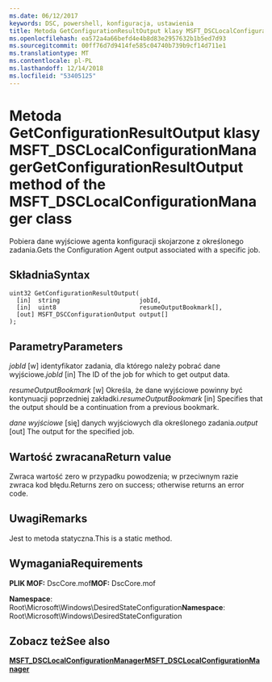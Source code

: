 ```yaml
---
ms.date: 06/12/2017
keywords: DSC, powershell, konfiguracja, ustawienia
title: Metoda GetConfigurationResultOutput klasy MSFT_DSCLocalConfigurationManager
ms.openlocfilehash: ea572a4a66befd4e4b8d83e2957632b1b5ed7d93
ms.sourcegitcommit: 00ff76d7d9414fe585c04740b739b9cf14d711e1
ms.translationtype: MT
ms.contentlocale: pl-PL
ms.lasthandoff: 12/14/2018
ms.locfileid: "53405125"
---
```

# <a name="getconfigurationresultoutput-method-of-the-msftdsclocalconfigurationmanager-class"></a><span data-ttu-id="704bf-103">Metoda GetConfigurationResultOutput klasy MSFT_DSCLocalConfigurationManager</span><span class="sxs-lookup"><span data-stu-id="704bf-103">GetConfigurationResultOutput method of the MSFT_DSCLocalConfigurationManager class</span></span>

<span data-ttu-id="704bf-104">Pobiera dane wyjściowe agenta konfiguracji skojarzone z określonego zadania.</span><span class="sxs-lookup"><span data-stu-id="704bf-104">Gets the Configuration Agent output associated with a specific job.</span></span>

## <a name="syntax"></a><span data-ttu-id="704bf-105">Składnia</span><span class="sxs-lookup"><span data-stu-id="704bf-105">Syntax</span></span>

```mof
uint32 GetConfigurationResultOutput(
  [in]  string                      jobId,
  [in]  uint8                       resumeOutputBookmark[],
  [out] MSFT_DSCConfigurationOutput output[]
);
```

## <a name="parameters"></a><span data-ttu-id="704bf-106">Parametry</span><span class="sxs-lookup"><span data-stu-id="704bf-106">Parameters</span></span>

<span data-ttu-id="704bf-107">*jobId* \[w\] identyfikator zadania, dla którego należy pobrać dane wyjściowe.</span><span class="sxs-lookup"><span data-stu-id="704bf-107">*jobId* \[in\] The ID of the job for which to get output data.</span></span>

<span data-ttu-id="704bf-108">*resumeOutputBookmark* \[w\] Określa, że dane wyjściowe powinny być kontynuacji poprzedniej zakładki.</span><span class="sxs-lookup"><span data-stu-id="704bf-108">*resumeOutputBookmark* \[in\] Specifies that the output should be a continuation from a previous bookmark.</span></span>

<span data-ttu-id="704bf-109">*dane wyjściowe* \[się\] danych wyjściowych dla określonego zadania.</span><span class="sxs-lookup"><span data-stu-id="704bf-109">*output* \[out\] The output for the specified job.</span></span>

## <a name="return-value"></a><span data-ttu-id="704bf-110">Wartość zwracana</span><span class="sxs-lookup"><span data-stu-id="704bf-110">Return value</span></span>

<span data-ttu-id="704bf-111">Zwraca wartość zero w przypadku powodzenia; w przeciwnym razie zwraca kod błędu.</span><span class="sxs-lookup"><span data-stu-id="704bf-111">Returns zero on success; otherwise returns an error code.</span></span>

## <a name="remarks"></a><span data-ttu-id="704bf-112">Uwagi</span><span class="sxs-lookup"><span data-stu-id="704bf-112">Remarks</span></span>

<span data-ttu-id="704bf-113">Jest to metoda statyczna.</span><span class="sxs-lookup"><span data-stu-id="704bf-113">This is a static method.</span></span>

## <a name="requirements"></a><span data-ttu-id="704bf-114">Wymagania</span><span class="sxs-lookup"><span data-stu-id="704bf-114">Requirements</span></span>

<span data-ttu-id="704bf-115">**PLIK MOF:** DscCore.mof</span><span class="sxs-lookup"><span data-stu-id="704bf-115">**MOF:** DscCore.mof</span></span>

<span data-ttu-id="704bf-116">**Namespace**: Root\Microsoft\Windows\DesiredStateConfiguration</span><span class="sxs-lookup"><span data-stu-id="704bf-116">**Namespace**: Root\Microsoft\Windows\DesiredStateConfiguration</span></span>

## <a name="see-also"></a><span data-ttu-id="704bf-117">Zobacz też</span><span class="sxs-lookup"><span data-stu-id="704bf-117">See also</span></span>

[<span data-ttu-id="704bf-118">**MSFT_DSCLocalConfigurationManager**</span><span class="sxs-lookup"><span data-stu-id="704bf-118">**MSFT_DSCLocalConfigurationManager**</span></span>](msft-dsclocalconfigurationmanager.md)